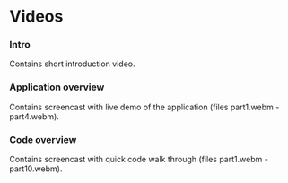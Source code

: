 # Videos

### Intro
Contains short introduction video.

### Application overview
Contains screencast with live demo of the application (files part1.webm - part4.webm).

### Code overview
Contains screencast with quick code walk through (files part1.webm - part10.webm).
